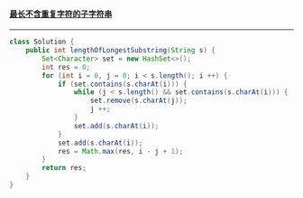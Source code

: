 #### <a href="https://leetcode.cn/problems/zui-chang-bu-han-zhong-fu-zi-fu-de-zi-zi-fu-chuan-lcof/">最长不含重复字符的子字符串</a>

-----------

```java
class Solution {
    public int lengthOfLongestSubstring(String s) {
        Set<Character> set = new HashSet<>();
        int res = 0;
        for (int i = 0, j = 0; i < s.length(); i ++) {
            if (set.contains(s.charAt(i))) {
                while (j < s.length() && set.contains(s.charAt(i))) {
                    set.remove(s.charAt(j));
                    j ++;
                }
                set.add(s.charAt(i));
            }
            set.add(s.charAt(i));
            res = Math.max(res, i - j + 1);
        }
        return res;
    }
}
```

